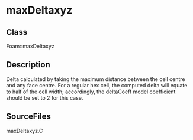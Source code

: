 # maxDeltaxyz 
## Class
Foam::maxDeltaxyz

## Description
Delta calculated by taking the maximum distance between the cell centre
and any face centre.  For a regular hex cell, the computed delta will
equate to half of the cell width; accordingly, the deltaCoeff model
coefficient should be set to 2 for this case.

## SourceFiles
maxDeltaxyz.C

